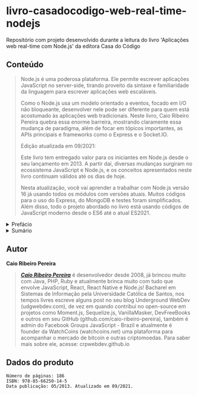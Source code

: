 # livro-casadocodigo-web-real-time-nodejs
Repositório com projeto desenvolvido durante a leitura do livro 'Aplicações web real-time com Node.js' da editora Casa do Código 

## Conteúdo
> Node.js é uma poderosa plataforma. Ele permite escrever aplicações JavaScript no server-side, tirando proveito da sintaxe e familiaridade da linguagem para escrever aplicações web escaláveis.
>
> Como o Node.js usa um modelo orientado a eventos, focado em I/O não bloqueante, desenvolver nele pode ser diferente para quem está acostumado às aplicações web tradicionais. Neste livro, Caio Ribeiro Pereira quebra essa enorme barreira, mostrando claramente essa mudança de paradigma, além de focar em tópicos importantes, as APIs principais e frameworks como o Express e o Socket.IO.
>
> Edição atualizada em 09/2021:
>
> Este livro tem entregado valor para os iniciantes em Node.js desde o seu lançamento em 2013. A partir daí, diversas mudanças surgiram no ecossistema JavaScript e Node.js, e os conceitos apresentados neste livro continuam válidos até os dias de hoje.
>
> Nesta atualização, você vai aprender a trabalhar com Node.js versão 16 já usando todos os módulos com versões atuais. Muitos códigos para o uso do Express, do MongoDB e testes foram simplificados. Além disso, todo o projeto abordado no livro está usando códigos de JavaScript moderno desde o ES6 até o atual ES2021.

<details>
	<summary>Prefácio</summary>
	
### As mudanças do mundo web
Tudo na web trata-se de consumismo e produção de conteúdo. Ler ou escrever blogs, assistir ou enviar vídeos, ver ou publicar fotos, ouvir músicas, e assim por diante. Fazemos isso naturalmente todos os dias na internet. E cada vez mais, a necessidade dessa interação aumenta entre os usuários com os diversos serviços da web.
De fato, o mundo inteiro quer interagir mais e mais na internet, seja por meio de conversas com amigos em chats, jogando games on-line, atualizando constantemente suas redes sociais ou participando de sistemas colaborativos. Esses tipos de aplicações requerem um poder de processamento extremamente veloz para que a interação em tempo real entre cliente e servidor seja eficaz. E mais, isto precisa acontecer em uma escala massiva, suportando entre centenas a milhões de usuários.
Então, o que nós, desenvolvedores e desenvolvedoras, precisamos fazer? Precisamos criar uma comunicação em tempo real entre cliente e servidor – que seja rápida, atenda muitos usuários ao mesmo tempo e utilize recursos de I/O (dispositivos de entrada ou saída) de forma eficiente. Qualquer pessoa com experiência em desenvolvimento web sabe que o HTTP não foi projetado para suportar estes requisitos. E pior, infelizmente, existem sistemas que os adotam de forma ineficiente e incorreta, implementando soluções workaround ("gambiarras") que executam constantemente requisições assíncronas no servidor – mais conhecidas como long-polling.
Para os sistemas trabalharem em tempo real, os servidores precisam enviar e receber dados utilizando comunicação bidirecional em vez de usar intensamente requisição e resposta do modelo HTTP pelo Ajax. Também temos de manter esse tipo comunicação de forma leve e rápida para continuar escalável, reutilizável e com um desenvolvimento fácil de ser mantido a longo prazo.

### A quem se destina este livro?
Este livro é destinado aos desenvolvedores web que tenham, pelo menos, conhecimentos básicos de JavaScript e arquitetura cliente-servidor. Ter domínio desses conceitos, mesmo que seja um conhecimento básico, será essencial para que a leitura deste livro seja de fácil entendimento.

### Como devo estudar?
Ao decorrer da leitura, serão apresentados diversos conceitos e códigos, para que você aprenda na prática toda a parte teórica do livro. A partir do capítulo "Iniciando com o Express" até o capítulo final, vamos desenvolver na prática um projeto web, utilizando os principais frameworks e aplicando as boas práticas de desenvolvimento JavaScript para Node.js.
Vale lembrar que este livro tem como pré-requisito saber programar e, principalmente, ter noções básicas de JavaScript, HTML e CSS.
</details>

<details>
	<summary>Sumário</summary>

1. Bem-vindo ao mundo Node.js
	1. O problema das arquiteturas bloqueantes
	1. E assim nasceu o Node.js
	1. Single-thread
	1. Event-loop
	1. Instalação e configuração
	1. Gerenciando módulos com NPM
	1. Entendendo o package.json
	1. Escopos de variáveis globais
	1. CommonJS, como ele funciona
2. Desenvolvendo aplicações web
	2. Criando nossa primeira aplicação web
	2. Como funciona um servidor HTTP?
	2. Trabalhando com diversas rotas
	2. Separando o HTML do JavaScript
	2. Desafio: implementando um roteador de URL
3. Por que o assíncrono?
	3. Desenvolvendo de forma assíncrona
	3. Assincronismo versus sincronismo
	3. Entendendo o event-loop
	3. Evitando callbacks hell
4. Iniciando com o Express
	4. Por que utilizá-lo?
	4. Instalação e configuração
	4. Criando um projeto de verdade
	4. Gerando o scaffold do projeto
	4. Organizando os diretórios do projeto
5. Dominando o Express
	5. Estruturando views
	5. Controlando as sessões de usuários
	5. Criando rotas no padrão REST
	5. Aplicando filtros antes de acessar as rotas
	5. Indo além: criando páginas de erros amigáveis
6. Programando sistemas real-time
	6. Como funciona uma conexão bidirecional?
	6. Conhecendo o framework Socket.IO
	6. Implementando um chat real-time
	6. Organizando o carregamento de Sockets
	6. Compartilhando sessão entre Socket.IO e Express
	6. Gerenciando salas do chat
	6. Notificadores na agenda de contatos
	6. Principais eventos do Socket.IO
7. Integração com banco de dados
	7. Bancos de dados mais adaptados para Node.js
	7. Instalando o MongoDB
	7. MongoDB no Node.js utilizando Mongoose
	7. Modelando com Mongoose
	7. Implementando um CRUD na agenda de contatos
	7. Persistindo estruturas de dados usando Redis
	7. Mantendo um histórico de conversas do chat
	7. Persistindo lista de usuários online
8. Preparando um ambiente de testes
	8. Mocha, o framework de testes para Node.js
	8. Criando um ambiente para testes
	8. Instalando e configurando o Mocha
	8. Rodando o Mocha no ambiente de testes
	8. Testando as rotas
	8. Deixando seus testes mais limpos
9. Aplicação Node em produção – Parte 1
	9. Configurando clusters
	9. Redis controlando as sessões da aplicação
	9. Monitorando aplicação por meio de logs
	9. Otimizações no Express
10. Aplicação Node em produção – Parte 2
	10. Mantendo a aplicação protegida
	10. Mantendo o sistema no ar com Forever
	10. Externalizando variáveis de configurações
11. Node.js e Nginx
	11. Servindo arquivos estáticos do Node.js usando o Nginx
12. Continuando os estudos
13. Bibliografia

</details>

## Autor
**Caio Ribeiro Pereira**
> [***Caio Ribeiro Pereira***](https://crpwebdev.github.io) é desenvolvedor desde 2008, já brincou muito com Java, PHP, Ruby e atualmente brinca muito com tudo que envolve JavaScript, React, React Native e Node.js! Bacharel em Sistemas de Informação pela Universidade Católica de Santos, nos tempos livres escreve alguns post no seu blog Underground WebDev (udgwebdev.com), de vez em quando contribui no open-source em projetos como Moment.js, Sequelize.js, VanillaMasker, DevFreeBooks e outros em seu GitHub (github.com/caio-ribeiro-pereira), também é admin do Facebook Groups JavaScript - Brazil e atualmente é founder da WatchCoins (watchcoins.net) uma plataforma para acompanhar o mercado de bitcoin e outras criptomoedas. Para saber mais sobre ele, acesse: crpwebdev.github.io

## Dados do produto
```
Número de páginas: 186
ISBN: 978-85-66250-14-5
Data publicação: 05/2013. Atualizado em 09/2021.
```
